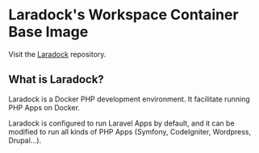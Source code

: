# Laradock's Workspace Container Base Image

Visit the [Laradock](https://github.com/Laradock/laradock) repository.

## What is Laradock?
Laradock is a Docker PHP development environment. It facilitate running PHP Apps on Docker.

Laradock is configured to run Laravel Apps by default, and it can be modified to run all kinds of PHP Apps (Symfony, CodeIgniter, Wordpress, Drupal...).
